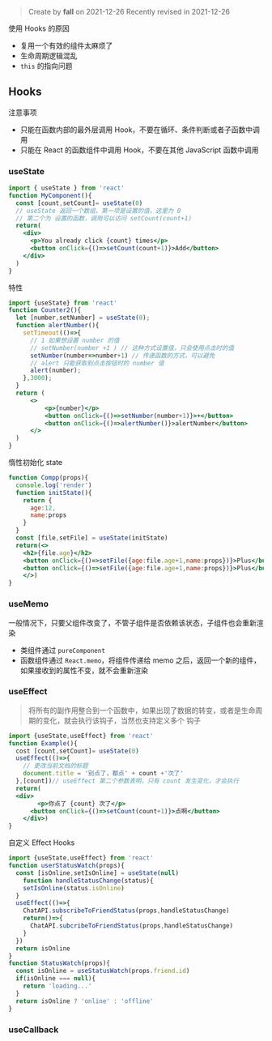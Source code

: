> Create by **fall** on 2021-12-26
> Recently revised in 2021-12-26

使用 Hooks 的原因

- 复用一个有效的组件太麻烦了
- 生命周期逻辑混乱
- `this` 的指向问题

## Hooks

注意事项

- 只能在函数内部的最外层调用 Hook，不要在循环、条件判断或者子函数中调用
- 只能在 React 的函数组件中调用 Hook，不要在其他 JavaScript 函数中调用

### useState

```jsx
import { useState } from 'react'
function MyComponent(){
  const [count,setCount]= useState(0)
  // useState 返回一个数组，第一项是设置的值，这里为 0
  // 第二个为 设置的函数，调用可以访问 setCount(count+1)
  return(
  	<div>
      <p>You already click {count} times</p>
      <button onClick={()=>setCount(count+1)}>Add</button>
    </div>
  )
}
```

特性

```jsx
import {useState} from 'react'
function Counter2(){
  let [number,setNumber] = useState(0);
  function alertNumber(){
    setTimeout(()=>{
      // 1 如果想设置 number 的值 
      // setNumber(number +1 ) // 这种方式设置值，只会使用点击时的值
      setNumber(number=>number+1) // 传递函数的方式，可以避免
      // alert 只能获取到点击按钮时的 number 值
      alert(number);
    },3000);
  }
  return (
      <>
          <p>{number}</p>
          <button onClick={()=>setNumber(number+1)}>+</button>
          <button onClick={()=>alertNumber()}>alertNumber</button>
      </>
  )
}
```

惰性初始化 state

```jsx
function Compp(props){
  console.log('render')
  function initState(){
    return {
      age:12,
      name:props
    }
  }
  const [file,setFile] = useState(initState)
  return(<>
    <h2>{file.age}</h2>
    <button onClick={()=>setFile({age:file.age+1,name:props})}>Plus</button>
    <button onClick={()=>setFile({age:file.age+1,name:props})}>Plus</button>
    </>)
}
```

### useMemo

一般情况下，只要父组件改变了，不管子组件是否依赖该状态，子组件也会重新渲染

- 类组件通过 `pureComponent`
- 函数组件通过 `React.memo`，将组件传递给 memo 之后，返回一个新的组件，如果接收到的属性不变，就不会重新渲染

### useEffect

> 将所有的副作用整合到一个函数中，如果出现了数据的转变，或者是生命周期的变化，就会执行该钩子，当然也支持定义多个 钩子

```jsx
import {useState,useEffect} from 'react'
function Example(){
  cost [count,setCount]= useState(0)
  useEffect(()=>{
    // 更改当前文档的标题
    document.title = '别点了，都点' + count +'次了'
  },[count])// useEffect 第二个参数表明，只有 count 发生变化，才会执行
  return(
  <div>
    	<p>你点了 {count} 次了</p>
      <button onClick={()=>setCount(count+1)}>点啊</button>
    </div>)
}
```

自定义 Effect Hooks

```jsx
import {useState,useEffect} from 'react'
function userStatusWatch(props){
  const [isOnline,setIsOnline] = useState(null)
	function handleStatusChange(status){
    setIsOnline(status.isOnline)
  }
  useEffect(()=>{
    ChatAPI.subscribeToFriendStatus(props,handleStatusChange)
  	return()=>{
      ChatAPI.subcribeToFriendStatus(props,handleStatusChange)
    }
  })
  return isOnline
}
function StatusWatch(props){
  const isOnline = useStatusWatch(props.friend.id)
  if(isOnline === null){
    return 'loading...'
  }
  return isOnline ? 'online' : 'offline'
}
```



### useCallback

































